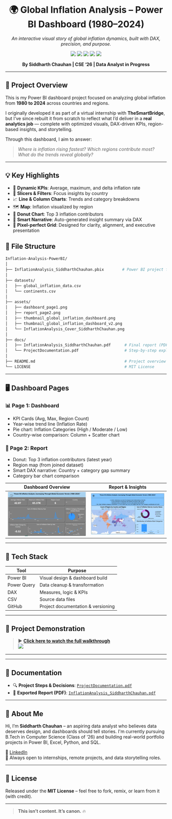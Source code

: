 <div align="center">

<h1>🌍 Global Inflation Analysis – Power BI Dashboard (1980–2024)</h1>
<p><i>An interactive visual story of global inflation dynamics, built with DAX, precision, and purpose.</i></p>

<div>
  <img src="https://img.shields.io/badge/-Power_BI-black?style=for-the-badge&logo=powerbi&logoColor=yellow" />
  <img src="https://img.shields.io/badge/-DAX-black?style=for-the-badge&logoColor=white&color=0D0D0D" />
  <img src="https://img.shields.io/badge/-Power_Query-black?style=for-the-badge&logoColor=white&color=8FBC8F" />
  <img src="https://img.shields.io/badge/-Data_Analytics-black?style=for-the-badge&logoColor=white&color=2E8BC0" />
  <img src="https://img.shields.io/badge/-Portfolio_Project-black?style=for-the-badge&logoColor=white&color=5C5470" />
</div>

<p><b>By Siddharth Chauhan | CSE ‘26 | Data Analyst in Progress</b></p>

</div>

---

## 📘 Project Overview

This is my Power BI dashboard project focused on analyzing global inflation from **1980 to 2024** across countries and regions.

I originally developed it as part of a virtual internship with **TheSmartBridge**, but I’ve since rebuilt it from scratch to reflect what I’d deliver in a **real analytics job** — complete with optimized visuals, DAX-driven KPIs, region-based insights, and storytelling.

Through this dashboard, I aim to answer:  
> *Where is inflation rising fastest? Which regions contribute most? What do the trends reveal globally?*

---

## 💡 Key Highlights

- 🔢 **Dynamic KPIs**: Average, maximum, and delta inflation rate
- 🎯 **Slicers & Filters**: Focus insights by country
- 📈 **Line & Column Charts**: Trends and category breakdowns
- 🗺 **Map**: Inflation visualized by region
- 🍩 **Donut Chart**: Top 3 inflation contributors
- 🧠 **Smart Narrative**: Auto-generated insight summary via DAX
- 🧱 **Pixel-perfect Grid**: Designed for clarity, alignment, and executive presentation

## 📁 File Structure

```bash
Inflation-Analysis-PowerBI/
│
├── InflationAnalysis_SiddharthChauhan.pbix        # Power BI project file
│
├── datasets/
│   ├── global_inflation_data.csv
│   └── continents.csv
│
├── assets/
│   ├── dashboard_page1.png
│   ├── report_page2.png
│   ├── thumbnail_global_inflation_dashboard.png
│   ├── thumbnail_global_inflation_dashboard_v2.png
│   └── InflationAnalysis_Cover_SiddharthChauhan.png
│
├── docs/
│   ├── InflationAnalysis_SiddharthChauhan.pdf      # Final report (PDF)
│   └── ProjectDocumentation.pdf                    # Step-by-step explanation
│
├── README.md                                       # Project overview and instructions
└── LICENSE                                         # MIT License

```
---

## 🖥️ Dashboard Pages

### 📊 Page 1: Dashboard  
- KPI Cards (Avg, Max, Region Count)  
- Year-wise trend line (Inflation Rate)  
- Pie chart: Inflation Categories (High / Moderate / Low)  
- Country-wise comparison: Column + Scatter chart  

### 📍 Page 2: Report  
- Donut: Top 3 inflation contributors (latest year)  
- Region map (from joined dataset)  
- Smart DAX narrative: Country + category gap summary  
- Category bar chart comparison  

| Dashboard Overview | Report & Insights |
|--------------------|-------------------|
| ![Dashboard](assets/dashboard_page1.png) | ![Report](assets/report_page2.png) |

---

## 🧰 Tech Stack

| Tool        | Purpose                        |
|-------------|--------------------------------|
| Power BI    | Visual design & dashboard build |
| Power Query | Data cleanup & transformation |
| DAX         | Measures, logic & KPIs        |
| CSV         | Source data files             |
| GitHub      | Project documentation & versioning |

---

## 🎥 Project Demonstration

> ▶ **[Click here to watch the full walkthrough]()**  
> <img src="assets/" width="400"/>

---
---

## 🧾 Documentation

- 🔍 **Project Steps & Decisions**: [`ProjectDocumentation.pdf`](docs/ProjectDocumentation.pdf)  
- 📝 **Exported Report (PDF)**: [`InflationAnalysis_SiddharthChauhan.pdf`](docs/InflationAnalysis_SiddharthChauhan.pdf)

---

## 👤 About Me

Hi, I’m **Siddharth Chauhan** – an aspiring data analyst who believes data deserves design, and dashboards should tell stories. I'm currently pursuing B.Tech in Computer Science (Class of ‘26) and building real-world portfolio projects in Power BI, Excel, Python, and SQL.

🔗 [LinkedIn](https://www.linkedin.com/in/thesiddemigod/)  
📩 Always open to internships, remote projects, and data storytelling roles.

---

## 🔖 License

Released under the **MIT License** – feel free to fork, remix, or learn from it (with credit).

---

> **This isn’t content. It’s canon.** 🔥
